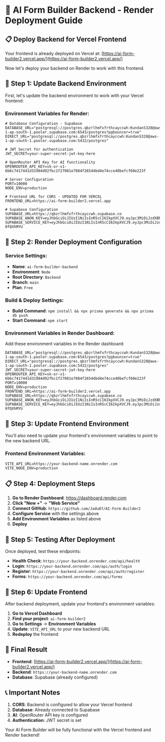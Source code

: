# 🚀 AI Form Builder Backend - Render Deployment Guide

## 📋 **Deploy Backend for Vercel Frontend**

Your frontend is already deployed on Vercel at: [https://ai-form-builder2.vercel.app/](https://ai-form-builder2.vercel.app/)

Now let's deploy your backend on Render to work with this frontend.

## 🔧 **Step 1: Update Backend Environment**

First, let's update the backend environment to work with your Vercel frontend:

### **Environment Variables for Render:**

```env
# Database Configuration - Supabase
DATABASE_URL="postgresql://postgres.qbzrlhmfxfrthcayccwh:KundanS328@aws-1-ap-south-1.pooler.supabase.com:6543/postgres?pgbouncer=true"
DIRECT_URL="postgresql://postgres.qbzrlhmfxfrthcayccwh:KundanS328@aws-1-ap-south-1.pooler.supabase.com:5432/postgres"

# JWT Secret for authentication
JWT_SECRET=your-super-secret-jwt-key-here

# OpenRouter API Key for AI functionality
OPENROUTER_API_KEY=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

# Server Configuration
PORT=10000
NODE_ENV=production

# Frontend URL for CORS - UPDATED FOR VERCEL
FRONTEND_URL=https://ai-form-builder2.vercel.app

# Supabase Configuration
SUPABASE_URL=https://qbzrlhmfxfrthcayccwh.supabase.co
SUPABASE_ANON_KEY=eyJhbGciOiJIUzI1NiIsInR5cCI6IkpXVCJ9.eyJpc3MiOiJzdXBhYmFzZSIsInJlZiI6InFienJsaG1meGZydGhjYXljY3doIiwicm9sZSI6ImFub24iLCJpYXQiOjE3NTk1NzY0NTYsImV4cCI6MjA3NTE1MjQ1Nn0.t8dbQS8W04nTzcQGh7pkvEurp3058Ql7PEKd9aRRIT0
SUPABASE_SERVICE_KEY=eyJhbGciOiJIUzI1NiIsInR5cCI6IkpXVCJ9.eyJpc3MiOiJzdXBhYmFzZSIsInJlZiI6InFienJsaG1meGZydGhjYXljY3doIiwicm9sZSI6InNlcnZpY2Vfcm9sZSIsImlhdCI6MTc1OTU3NjQ1NiwiZXhwIjoyMDc1MTUyNDU2fQ.-2W5Q8IOpFBvTIPRJIWubO2tVfGMvnAbMu-0fQXhMYU
```

## 🚀 **Step 2: Render Deployment Configuration**

### **Service Settings:**
- **Name**: `ai-form-builder-backend`
- **Environment**: `Node`
- **Root Directory**: `Backend`
- **Branch**: `main`
- **Plan**: `Free`

### **Build & Deploy Settings:**
- **Build Command**: `npm install && npx prisma generate && npx prisma db push`
- **Start Command**: `npm start`

### **Environment Variables in Render Dashboard:**
Add these environment variables in the Render dashboard:

```env
DATABASE_URL="postgresql://postgres.qbzrlhmfxfrthcayccwh:KundanS328@aws-1-ap-south-1.pooler.supabase.com:6543/postgres?pgbouncer=true"
DIRECT_URL="postgresql://postgres.qbzrlhmfxfrthcayccwh:KundanS328@aws-1-ap-south-1.pooler.supabase.com:5432/postgres"
JWT_SECRET=your-super-secret-jwt-key-here
OPENROUTER_API_KEY=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
PORT=10000
NODE_ENV=production
FRONTEND_URL=https://ai-form-builder2.vercel.app
SUPABASE_URL=https://qbzrlhmfxfrthcayccwh.supabase.co
SUPABASE_ANON_KEY=eyJhbGciOiJIUzI1NiIsInR5cCI6IkpXVCJ9.eyJpc3MiOiJzdXBhYmFzZSIsInJlZiI6InFienJsaG1meGZydGhjYXljY3doIiwicm9sZSI6ImFub24iLCJpYXQiOjE3NTk1NzY0NTYsImV4cCI6MjA3NTE1MjQ1Nn0.t8dbQS8W04nTzcQGh7pkvEurp3058Ql7PEKd9aRRIT0
SUPABASE_SERVICE_KEY=eyJhbGciOiJIUzI1NiIsInR5cCI6IkpXVCJ9.eyJpc3MiOiJzdXBhYmFzZSIsInJlZiI6InFienJsaG1meGZydGhjYXljY3doIiwicm9sZSI6InNlcnZpY2Vfcm9sZSIsImlhdCI6MTc1OTU3NjQ1NiwiZXhwIjoyMDc1MTUyNDU2fQ.-2W5Q8IOpFBvTIPRJIWubO2tVfGMvnAbMu-0fQXhMYU
```

## 🔧 **Step 3: Update Frontend Environment**

You'll also need to update your frontend's environment variables to point to the new backend URL.

### **Frontend Environment Variables:**
```env
VITE_API_URL=https://your-backend-name.onrender.com
VITE_NODE_ENV=production
```

## 📋 **Step 4: Deployment Steps**

1. **Go to Render Dashboard**: https://dashboard.render.com
2. **Click "New +"** → **"Web Service"**
3. **Connect GitHub**: `https://github.com/Jadu07/AI-Form-Builder2`
4. **Configure Service** with the settings above
5. **Add Environment Variables** as listed above
6. **Deploy**

## 🧪 **Step 5: Testing After Deployment**

Once deployed, test these endpoints:

- **Health Check**: `https://your-backend.onrender.com/api/health`
- **Login**: `https://your-backend.onrender.com/api/auth/login`
- **Register**: `https://your-backend.onrender.com/api/auth/register`
- **Forms**: `https://your-backend.onrender.com/api/forms`

## 🔄 **Step 6: Update Frontend**

After backend deployment, update your frontend's environment variables:

1. **Go to Vercel Dashboard**
2. **Find your project**: `ai-form-builder2`
3. **Go to Settings** → **Environment Variables**
4. **Update**: `VITE_API_URL` to your new backend URL
5. **Redeploy** the frontend

## 🎉 **Final Result**

- **Frontend**: [https://ai-form-builder2.vercel.app/](https://ai-form-builder2.vercel.app/)
- **Backend**: `https://your-backend-name.onrender.com`
- **Database**: Supabase (already configured)

## 📞 **Important Notes**

1. **CORS**: Backend is configured to allow your Vercel frontend
2. **Database**: Already connected to Supabase
3. **AI**: OpenRouter API key is configured
4. **Authentication**: JWT secret is set

Your AI Form Builder will be fully functional with the Vercel frontend and Render backend!
